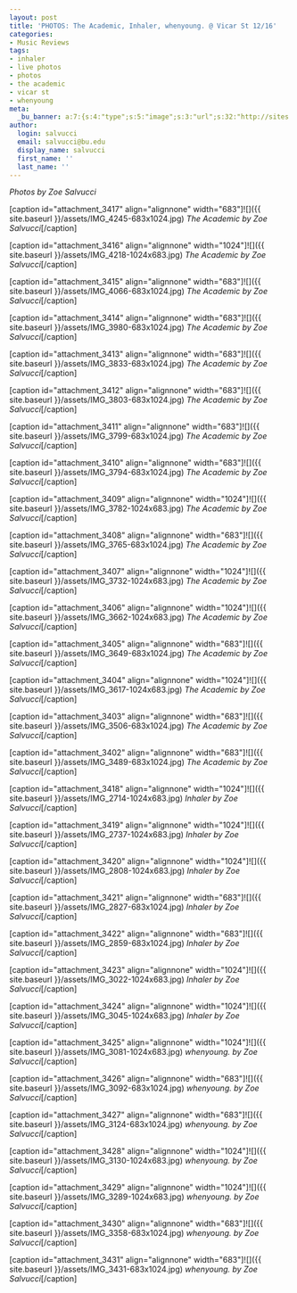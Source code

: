 ```yaml
---
layout: post
title: 'PHOTOS: The Academic, Inhaler, whenyoung. @ Vicar St 12/16'
categories:
- Music Reviews
tags:
- inhaler
- live photos
- photos
- the academic
- vicar st
- whenyoung
meta:
  _bu_banner: a:7:{s:4:"type";s:5:"image";s:3:"url";s:32:"http://sites.bu.edu/wtbu/files/2018/12/IMG_3735.jpg";s:3:"alt";s:0:"";s:7:"post_id";s:4:"3433";s:4:"html";s:0:"";s:8:"position";s:12:"contentWidth";s:7:"caption";s:0:"";}
author:
  login: salvucci
  email: salvucci@bu.edu
  display_name: salvucci
  first_name: ''
  last_name: ''
---
```

_Photos by Zoe Salvucci_

\[caption id="attachment\_3417" align="alignnone" width="683"\]![]({{ site.baseurl }}/assets/IMG_4245-683x1024.jpg) _The Academic by Zoe Salvucci_\[/caption\]

\[caption id="attachment\_3416" align="alignnone" width="1024"\]![]({{ site.baseurl }}/assets/IMG_4218-1024x683.jpg) _The Academic by Zoe Salvucci_\[/caption\]

\[caption id="attachment\_3415" align="alignnone" width="683"\]![]({{ site.baseurl }}/assets/IMG_4066-683x1024.jpg) _The Academic by Zoe Salvucci_\[/caption\]

\[caption id="attachment\_3414" align="alignnone" width="683"\]![]({{ site.baseurl }}/assets/IMG_3980-683x1024.jpg) _The Academic by Zoe Salvucci_\[/caption\]

\[caption id="attachment\_3413" align="alignnone" width="683"\]![]({{ site.baseurl }}/assets/IMG_3833-683x1024.jpg) _The Academic by Zoe Salvucci_\[/caption\]

\[caption id="attachment\_3412" align="alignnone" width="683"\]![]({{ site.baseurl }}/assets/IMG_3803-683x1024.jpg) _The Academic by Zoe Salvucci_\[/caption\]

\[caption id="attachment\_3411" align="alignnone" width="683"\]![]({{ site.baseurl }}/assets/IMG_3799-683x1024.jpg) _The Academic by Zoe Salvucci_\[/caption\]

\[caption id="attachment\_3410" align="alignnone" width="683"\]![]({{ site.baseurl }}/assets/IMG_3794-683x1024.jpg) _The Academic by Zoe Salvucci_\[/caption\]

\[caption id="attachment\_3409" align="alignnone" width="1024"\]![]({{ site.baseurl }}/assets/IMG_3782-1024x683.jpg) _The Academic by Zoe Salvucci_\[/caption\]

\[caption id="attachment\_3408" align="alignnone" width="683"\]![]({{ site.baseurl }}/assets/IMG_3765-683x1024.jpg) _The Academic by Zoe Salvucci_\[/caption\]

\[caption id="attachment\_3407" align="alignnone" width="1024"\]![]({{ site.baseurl }}/assets/IMG_3732-1024x683.jpg) _The Academic by Zoe Salvucci_\[/caption\]

\[caption id="attachment\_3406" align="alignnone" width="1024"\]![]({{ site.baseurl }}/assets/IMG_3662-1024x683.jpg) _The Academic by Zoe Salvucci_\[/caption\]

\[caption id="attachment\_3405" align="alignnone" width="683"\]![]({{ site.baseurl }}/assets/IMG_3649-683x1024.jpg) _The Academic by Zoe Salvucci_\[/caption\]

\[caption id="attachment\_3404" align="alignnone" width="1024"\]![]({{ site.baseurl }}/assets/IMG_3617-1024x683.jpg) _The Academic by Zoe Salvucci_\[/caption\]

\[caption id="attachment\_3403" align="alignnone" width="683"\]![]({{ site.baseurl }}/assets/IMG_3506-683x1024.jpg) _The Academic by Zoe Salvucci_\[/caption\]

\[caption id="attachment\_3402" align="alignnone" width="683"\]![]({{ site.baseurl }}/assets/IMG_3489-683x1024.jpg) _The Academic by Zoe Salvucci_\[/caption\]

\[caption id="attachment\_3418" align="alignnone" width="1024"\]![]({{ site.baseurl }}/assets/IMG_2714-1024x683.jpg) _Inhaler by Zoe Salvucci_\[/caption\]

\[caption id="attachment\_3419" align="alignnone" width="1024"\]![]({{ site.baseurl }}/assets/IMG_2737-1024x683.jpg) _Inhaler by Zoe Salvucci_\[/caption\]

\[caption id="attachment\_3420" align="alignnone" width="1024"\]![]({{ site.baseurl }}/assets/IMG_2808-1024x683.jpg) _Inhaler by Zoe Salvucci_\[/caption\]

\[caption id="attachment\_3421" align="alignnone" width="683"\]![]({{ site.baseurl }}/assets/IMG_2827-683x1024.jpg) _Inhaler by Zoe Salvucci_\[/caption\]

\[caption id="attachment\_3422" align="alignnone" width="683"\]![]({{ site.baseurl }}/assets/IMG_2859-683x1024.jpg) _Inhaler by Zoe Salvucci_\[/caption\]

\[caption id="attachment\_3423" align="alignnone" width="1024"\]![]({{ site.baseurl }}/assets/IMG_3022-1024x683.jpg) _Inhaler by Zoe Salvucci_\[/caption\]

\[caption id="attachment\_3424" align="alignnone" width="1024"\]![]({{ site.baseurl }}/assets/IMG_3045-1024x683.jpg) _Inhaler by Zoe Salvucci_\[/caption\]

\[caption id="attachment\_3425" align="alignnone" width="1024"\]![]({{ site.baseurl }}/assets/IMG_3081-1024x683.jpg) _whenyoung. by Zoe Salvucci_\[/caption\]

\[caption id="attachment\_3426" align="alignnone" width="683"\]![]({{ site.baseurl }}/assets/IMG_3092-683x1024.jpg) _whenyoung. by Zoe Salvucci_\[/caption\]

\[caption id="attachment\_3427" align="alignnone" width="683"\]![]({{ site.baseurl }}/assets/IMG_3124-683x1024.jpg) _whenyoung. by Zoe Salvucci_\[/caption\]

\[caption id="attachment\_3428" align="alignnone" width="1024"\]![]({{ site.baseurl }}/assets/IMG_3130-1024x683.jpg) _whenyoung. by Zoe Salvucci_\[/caption\]

\[caption id="attachment\_3429" align="alignnone" width="1024"\]![]({{ site.baseurl }}/assets/IMG_3289-1024x683.jpg) _whenyoung. by Zoe Salvucci_\[/caption\]

\[caption id="attachment\_3430" align="alignnone" width="683"\]![]({{ site.baseurl }}/assets/IMG_3358-683x1024.jpg) _whenyoung. by Zoe Salvucci_\[/caption\]

\[caption id="attachment\_3431" align="alignnone" width="683"\]![]({{ site.baseurl }}/assets/IMG_3431-683x1024.jpg) _whenyoung. by Zoe Salvucci_\[/caption\]